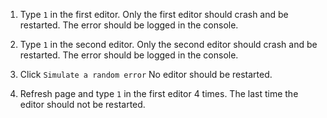 1. Type `1` in the first editor. Only the first editor should crash and be restarted. The error should be logged in the console.

1. Type `1` in the second editor. Only the second editor should crash and be restarted. The error should be logged in the console.

1. Click `Simulate a random error` No editor should be restarted.

1. Refresh page and type `1` in the first editor 4 times. The last time the editor should not be restarted.
